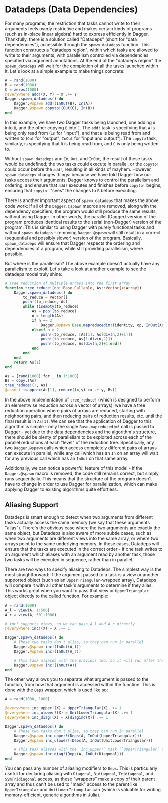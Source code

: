 # Datadeps (Data Dependencies)

For many programs, the restriction that tasks cannot write to their arguments
feels overly restrictive and makes certain kinds of programs (such as in-place
linear algebra) hard to express efficiently in Dagger. Thankfully, there is a
solution called "Datadeps" (short for "data dependencies"), accessible through
the `spawn_datadeps` function. This function constructs a "datadeps region",
within which tasks are allowed to write to their arguments, with parallelism
controlled via dependencies specified via argument annotations. At the end of
the "datadeps region" the `spawn_datadeps` will wait for the completion of all
the tasks launched within it. Let's look at a simple example to make things
concrete:

```julia
A = rand(1000)
B = rand(1000)
C = zeros(1000)
@everywhere add!(X, Y) = X .+= Y
Dagger.spawn_datadeps() do
    Dagger.@spawn add!(InOut(B), In(A))
    Dagger.@spawn copyto!(Out(C), In(B))
end
```

In this example, we have two Dagger tasks being launched, one adding `A` into
`B`, and the other copying `B` into `C`. The `add!` task is specifying that
`A` is being only read from (`In` for "input"), and that `B` is being read
from and written to (`Out` for "output", `InOut` for "input and output"). The
`copyto` task, similarly, is specifying that `B` is being read from, and `C`
is only being written to.

Without `spawn_datadeps` and `In`, `Out`, and `InOut`, the result of these
tasks would be undefined; the two tasks could execute in parallel, or the
`copyto!` could occur before the `add!`, resulting in all kinds of mayhem.
However, `spawn_datadeps` changes things: because we have told Dagger how our
tasks access their arguments, Dagger knows to control the parallelism and
ordering, and ensure that `add!` executes and finishes before `copyto!`
begins, ensuring that `copyto!` "sees" the changes to `B` before executing.

There is another important aspect of `spawn_datadeps` that makes the above
code work: if all of the `Dagger.@spawn` macros are removed, along with the
dependency specifiers, the program would still produce the same results,
without using Dagger. In other words, the parallel (Dagger) version of the
program produces identical results to the serial (non-Dagger) version of the
program. This is similar to using Dagger with purely functional tasks and
without `spawn_datadeps` - removing `Dagger.@spawn` will still result in a
correct (sequential and possibly slower) version of the program. Basically,
`spawn_datadeps` will ensure that Dagger respects the ordering and
dependencies of a program, while still providing parallelism, where possible.

But where is the parallelism? The above example doesn't actually have any
parallelism to exploit! Let's take a look at another example to see the
datadeps model truly shine:

```julia
# Tree reduction of multiple arrays into the first array
function tree_reduce!(op::Base.Callable, As::Vector{<:Array})
    Dagger.spawn_datadeps() do
        to_reduce = Vector[]
        push!(to_reduce, As)
        while !isempty(to_reduce)
            As = pop!(to_reduce)
            n = length(As)
            if n == 2
                Dagger.@spawn Base.mapreducedim!(identity, op, InOut(As[1]), In(As[2]))
            elseif n > 2
                push!(to_reduce, [As[1], As[div(n,2)+1]])
                push!(to_reduce, As[1:div(n,2)])
                push!(to_reduce, As[div(n,2)+1:end])
            end
        end
    end
    return As[1]
end

As = [rand(1000) for _ in 1:1000]
Bs = copy.(As)
tree_reduce!(+, As)
@assert isapprox(As[1], reduce((x,y)->x .+ y, Bs))
```

In the above implementation of `tree_reduce!` (which is designed to perform an
elementwise reduction across a vector of arrays), we have a tree reduction
operation where pairs of arrays are reduced, starting with neighboring pairs,
and then reducing pairs of reduction results, etc. until the final result is in
`As[1]`. We can see that the application of Dagger to this algorithm is simple -
only the single `Base.mapreducedim!` call is passed to Dagger - yet due to the
data dependencies and the algorithm's structure, there should be plenty of
parallelism to be exploited across each of the parallel reductions at each
"level" of the reduction tree. Specifically, any two `Dagger.@spawn` calls
which access completely different pairs of arrays can execute in parallel,
while any call which has an `In` on an array will wait for any previous call
which has an `InOut` on that same array.

Additionally, we can notice a powerful feature of this model - if the
`Dagger.@spawn` macro is removed, the code still remains correct, but simply
runs sequentially. This means that the structure of the program doesn't have to
change in order to use Dagger for parallelization, which can make applying
Dagger to existing algorithms quite effortless.

## Aliasing Support

Datadeps is smart enough to detect when two arguments from different tasks
actually access the same memory (we say that these arguments "alias"). There's
the obvious case where the two arguments are exactly the same object, but
Datadeps is also aware of more subtle cases, such as when two arguments are
different views into the same array, or where two arrays point to the same
underlying memory. In these cases, Datadeps will ensure that the tasks are
executed in the correct order - if one task writes to an argument which aliases
with an argument read by another task, those two tasks will be executed in
sequence, rather than in parallel.

There are two ways to specify aliasing to Datadeps. The simplest way is the most straightforward: if the argument passed to a task is a view or another supported object (such as an `UpperTriangular`-wrapped array), Datadeps will compare it with all other task's arguments to determine if they alias. This works great when you want to pass that view or `UpperTriangular` object directly to the called function. For example:

```julia
A = rand(1000)
A_l = view(A, 1:500)
A_r = view(A, 501:1000)

# inc! supports views, so we can pass A_l and A_r directly
@everywhere inc!(X) = X .+= 1

Dagger.spawn_datadeps() do
    # These two tasks don't alias, so they can run in parallel
    Dagger.@spawn inc!(InOut(A_l))
    Dagger.@spawn inc!(InOut(A_r))

    # This task aliases with the previous two, so it will run after them
    Dagger.@spawn inc!(InOut(A))
end
```

The other way allows you to separate what argument is passed to the function,
from how that argument is accessed within the function. This is done with the
`Deps` wrapper, which is used like so:

```julia
A = rand(1000, 1000)

@everywhere inc_upper!(X) = UpperTriangular(X) .+= 1
@everywhere inc_ulower!(X) = UnitLowerTriangular(X) .+= 1
@everywhere inc_diag!(X) = X[diagind(X)] .+= 1

Dagger.spawn_datadeps() do
    # These two tasks don't alias, so they can run in parallel
    Dagger.@spawn inc_upper!(Deps(A, InOut(UpperTriangular)))
    Dagger.@spawn inc_ulower!(Deps(A, InOut(UnitLowerTriangular)))

    # This task aliases with the `inc_upper!` task (`UpperTriangular` accesses the diagonal of the array)
    Dagger.@spawn inc_diag!(Deps(A, InOut(Diagonal)))
end
```

You can pass any number of aliasing modifiers to `Deps`. This is particularly
useful for declaring aliasing with `Diagonal`, `Bidiagonal`, `Tridiagonal`, and
`SymTridiagonal` access, as these "wrappers" make a copy of their parent array
and thus can't be used to "mask" access to the parent like `UpperTriangular`
and `UnitLowerTriangular` can (which is valuable for writing memory-efficient,
generic algorithms in Julia).
